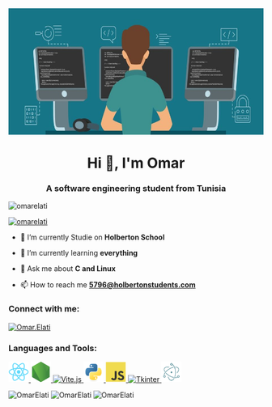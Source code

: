 <img align="center" src="a.jpg" alt="Omar.Elati" height=250 width="100%" />
<h1 align="center">Hi 👋, I'm Omar</h1>
<h3 align="center">A software engineering student from Tunisia</h3>

<p align="left"> <img src="https://komarev.com/ghpvc/?username=omarelati&label=Profile%20views&color=0e75b6&style=flat" alt="omarelati" /> </p>

<p align="left"> <a href="https://github.com/ryo-ma/github-profile-trophy"><img src="https://github-profile-trophy.vercel.app/?username=omarelati" alt="omarelati" /></a> </p>

- 🔭 I’m currently Studie on **Holberton School**

- 🌱 I’m currently learning **everything**

- 💬 Ask me about **C and Linux**

- 📫 How to reach me **5796@holbertonstudents.com**

<h3 align="left">Connect with me:</h3>
<p align="left">
<a href="https://www.linkedin.com/in/omar-ati-b2a3a419a" target="blank"><img align="center" src="https://cdn4.iconfinder.com/data/icons/iconsimple-logotypes/512/linkedin-512.png" alt="Omar.Elati" height="30" width="40" /></a>
</p>

<h3 align="left">Languages and Tools:</h3>
<p align="left"> 
  <a href="https://reactjs.org/" target="_blank" rel="noreferrer"> 
    <img src="https://raw.githubusercontent.com/devicons/devicon/master/icons/react/react-original.svg" alt="React.js" width="40" height="40"/> 
  </a> 
  <a href="https://nodejs.org/" target="_blank" rel="noreferrer"> 
    <img src="https://raw.githubusercontent.com/devicons/devicon/master/icons/nodejs/nodejs-original.svg" alt="Node.js" width="40" height="40"/> 
  </a> 
  <a href="https://vitejs.dev/" target="_blank" rel="noreferrer"> 
    <img src="https://raw.githubusercontent.com/vitejs/vite/main/logo.svg" alt="Vite.js" width="40" height="40"/> 
  </a> 
  <a href="https://www.python.org/" target="_blank" rel="noreferrer"> 
    <img src="https://raw.githubusercontent.com/devicons/devicon/master/icons/python/python-original.svg" alt="Python" width="40" height="40"/> 
  </a> 
  <a href="https://developer.mozilla.org/en-US/docs/Web/JavaScript" target="_blank" rel="noreferrer"> 
    <img src="https://raw.githubusercontent.com/devicons/devicon/master/icons/javascript/javascript-original.svg" alt="JavaScript" width="40" height="40"/> 
  </a> 
  <a href="https://docs.python.org/3/library/tkinter.html" target="_blank" rel="noreferrer"> 
    <img src="https://upload.wikimedia.org/wikipedia/commons/1/1c/Tkinter_logo.svg" alt="Tkinter" width="40" height="40"/> 
  </a> 
  <a href="https://www.electronjs.org/" target="_blank" rel="noreferrer"> 
    <img src="https://raw.githubusercontent.com/devicons/devicon/master/icons/electron/electron-original.svg" alt="Electron.js" width="40" height="40"/> 
  </a> 
</p>

<span>
  <img align="centre" width="400" src="https://github-readme-stats.vercel.app/api?username=OmarElati&show_icons=true&locale=en" alt="OmarElati" />
  <img width="335" src="https://github-readme-stats.vercel.app/api/top-langs?username=OmarElati&show_icons=true&locale=en&layout=compact" alt="OmarElati" />
  <img align="centre" height="200" width="735" src="https://github-readme-streak-stats.herokuapp.com/?user=OmarElati&" alt="OmarElati" />
</span>
